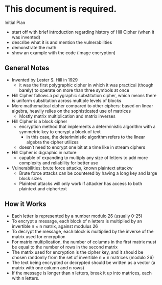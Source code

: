 # This document is required.

Initial Plan
 - start off with brief introduction regarding history of Hill Cipher (when it was invented)
 - describe what it is and mention the vulnerabilities
 - demonstrate the math
 - show an example with the code (image encryption)

## General Notes
 - Invented by Lester S. Hill in 1929
   - it was the first polygraphic cipher in which it was practical (though barely) to operate on more than three symbols at once
 - Hill Cipher follows a polygraphic substitution cipher, which means there is uniform substitution across multiple levels of blocks
 - More mathematical cipher compared to other ciphers: based on linear algebra, heavily relies on the sophisticated use of matrices
   - Mostly matrix multiplication and matrix inverses
 - Hill Cipher is a block cipher
   - encryption method that implements a deterministic algorithm with a symmetric key to encrypt a block of text
     - in this case, the deteriministic algorithm refers to the linear algebra the cipher utilizes
   - doesn’t need to encrypt one bit at a time like in stream ciphers
 - Hill Cipher is digraphic in nature
   - capable of expanding to multiply any size of letters to add more complexity and reliability for better use
 - Vulnerabilities: brute force attacks, known plaintext attackw
   - Brute force attacks can be countered by having a long key and large block sizes
   - Plaintext attacks will only work if attacker has access to both plaintext and ciphertext

## How it Works
 - Each letter is represented by a number modulo 26 (usually 0-25)
 - To encrypt a message, each block of n letters is multiplied by an invertible n × n matrix, against modulus 26
 - To decrypt the message, each block is multiplied by the inverse of the matrix used for encryption
 - For matrix multiplication, the number of columns in the first matrix must be equal to the number of rows in the second matrix
 - The matrix used for encryption is the cipher key, and it should be chosen randomly from the set of invertible n × n matrices (modulo 26)
 - The text being encrypted or decrypted should be written as a vector (a matrix with one column and n rows)
 - If the message is longer than n letters, break it up into matrices, each with n letters.

